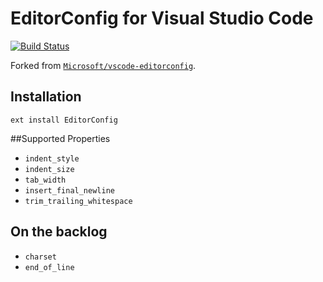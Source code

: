 # EditorConfig for Visual Studio Code

[![Build Status](https://travis-ci.org/editorconfig/editorconfig-vscode.svg?branch=master)](https://travis-ci.org/editorconfig/editorconfig-vscode)

Forked from [`Microsoft/vscode-editorconfig`](https://github.com/Microsoft/vscode-editorconfig).

## Installation

```
ext install EditorConfig
```

##Supported Properties

* `indent_style`
* `indent_size`
* `tab_width`
* `insert_final_newline`
* `trim_trailing_whitespace`

## On the backlog

* `charset`
* `end_of_line`
